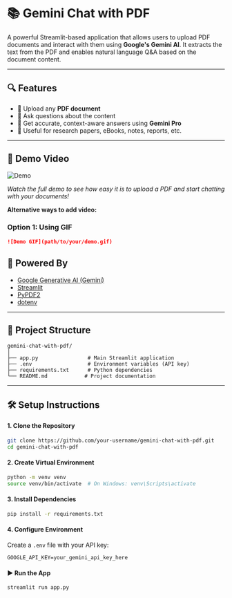 # 📚 Gemini Chat with PDF
A powerful Streamlit-based application that allows users to upload PDF documents and interact with them using **Google's Gemini AI**. It extracts the text from the PDF and enables natural language Q&A based on the document content.

---

## 🔍 Features
- 📄 Upload any **PDF document**
- 💬 Ask questions about the content
- 🤖 Get accurate, context-aware answers using **Gemini Pro**
- 🧠 Useful for research papers, eBooks, notes, reports, etc.

---

## 🎥 Demo Video

![Demo](https://github.com/your-username/gemini-chat-with-pdf/blob/main/demo.gif)

*Watch the full demo to see how easy it is to upload a PDF and start chatting with your documents!*

**Alternative ways to add video:**

### Option 1: Using GIF
```markdown
![Demo GIF](path/to/your/demo.gif)
```


## 🧠 Powered By
- [Google Generative AI (Gemini)](https://ai.google.dev/)
- [Streamlit](https://streamlit.io/)
- [PyPDF2](https://pypi.org/project/PyPDF2/)
- [dotenv](https://pypi.org/project/python-dotenv/)

---

## 📁 Project Structure
```
gemini-chat-with-pdf/
│
├── app.py                # Main Streamlit application
├── .env                  # Environment variables (API key)
├── requirements.txt      # Python dependencies
└── README.md            # Project documentation
```

---

## 🛠️ Setup Instructions

#### 1. Clone the Repository
```bash
git clone https://github.com/your-username/gemini-chat-with-pdf.git
cd gemini-chat-with-pdf
```

#### 2. Create Virtual Environment
```bash
python -m venv venv
source venv/bin/activate  # On Windows: venv\Scripts\activate
```

#### 3. Install Dependencies
```bash
pip install -r requirements.txt
```

#### 4. Configure Environment
Create a `.env` file with your API key:
```
GOOGLE_API_KEY=your_gemini_api_key_here
```

#### ▶️ Run the App
```bash
streamlit run app.py
```
